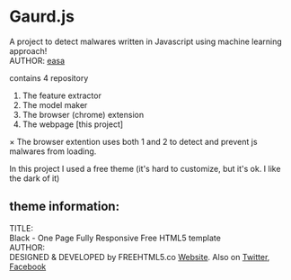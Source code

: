 
# Gaurd.js

A project to detect malwares written in Javascript using machine learning approach!  
AUTHOR: [easa](https://github.com/easa)

contains 4 repository
1. The feature extractor
2. The model maker
3. The browser (chrome) extension 
4. The webpage [this project]

‍‍‍‍× The browser extention uses both 1 and 2 to detect and prevent js malwares from loading.


In this project I used a free theme (it's hard to customize, but it's ok. I like the dark of it)
## theme information:  
TITLE:  
Black - One Page Fully Responsive Free HTML5 template  
AUTHOR:  
DESIGNED & DEVELOPED by FREEHTML5.co
[Website](http://freehtml5.co/). Also on 
[Twitter](http://twitter.com/fh5co), 
[Facebook](http://facebook.com/fh5co)